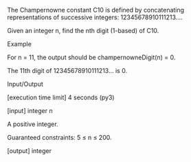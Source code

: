 The Champernowne constant C10 is defined by concatenating representations of successive integers: 12345678910111213....

Given an integer n, find the nth digit (1-based) of C10.

Example

For n = 11, the output should be
champernowneDigit(n) = 0.

The 11th digit of 12345678910111213... is 0.

Input/Output

[execution time limit] 4 seconds (py3)

[input] integer n

A positive integer.

Guaranteed constraints:
5 ≤ n ≤ 200.

[output] integer